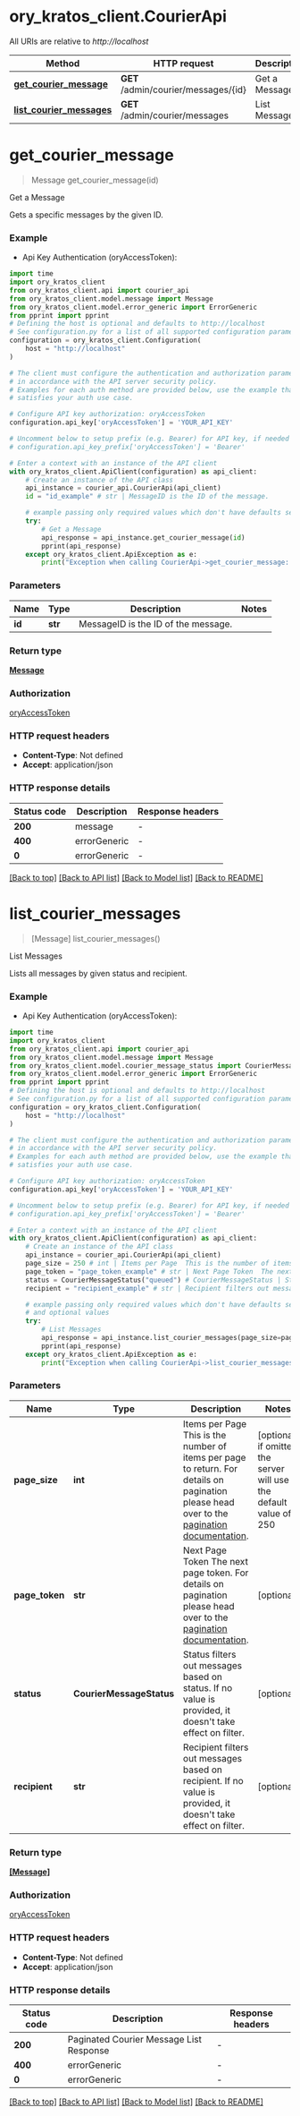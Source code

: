 # ory_kratos_client.CourierApi

All URIs are relative to *http://localhost*

Method | HTTP request | Description
------------- | ------------- | -------------
[**get_courier_message**](CourierApi.md#get_courier_message) | **GET** /admin/courier/messages/{id} | Get a Message
[**list_courier_messages**](CourierApi.md#list_courier_messages) | **GET** /admin/courier/messages | List Messages


# **get_courier_message**
> Message get_courier_message(id)

Get a Message

Gets a specific messages by the given ID.

### Example

* Api Key Authentication (oryAccessToken):

```python
import time
import ory_kratos_client
from ory_kratos_client.api import courier_api
from ory_kratos_client.model.message import Message
from ory_kratos_client.model.error_generic import ErrorGeneric
from pprint import pprint
# Defining the host is optional and defaults to http://localhost
# See configuration.py for a list of all supported configuration parameters.
configuration = ory_kratos_client.Configuration(
    host = "http://localhost"
)

# The client must configure the authentication and authorization parameters
# in accordance with the API server security policy.
# Examples for each auth method are provided below, use the example that
# satisfies your auth use case.

# Configure API key authorization: oryAccessToken
configuration.api_key['oryAccessToken'] = 'YOUR_API_KEY'

# Uncomment below to setup prefix (e.g. Bearer) for API key, if needed
# configuration.api_key_prefix['oryAccessToken'] = 'Bearer'

# Enter a context with an instance of the API client
with ory_kratos_client.ApiClient(configuration) as api_client:
    # Create an instance of the API class
    api_instance = courier_api.CourierApi(api_client)
    id = "id_example" # str | MessageID is the ID of the message.

    # example passing only required values which don't have defaults set
    try:
        # Get a Message
        api_response = api_instance.get_courier_message(id)
        pprint(api_response)
    except ory_kratos_client.ApiException as e:
        print("Exception when calling CourierApi->get_courier_message: %s\n" % e)
```


### Parameters

Name | Type | Description  | Notes
------------- | ------------- | ------------- | -------------
 **id** | **str**| MessageID is the ID of the message. |

### Return type

[**Message**](Message.md)

### Authorization

[oryAccessToken](../README.md#oryAccessToken)

### HTTP request headers

 - **Content-Type**: Not defined
 - **Accept**: application/json


### HTTP response details

| Status code | Description | Response headers |
|-------------|-------------|------------------|
**200** | message |  -  |
**400** | errorGeneric |  -  |
**0** | errorGeneric |  -  |

[[Back to top]](#) [[Back to API list]](../README.md#documentation-for-api-endpoints) [[Back to Model list]](../README.md#documentation-for-models) [[Back to README]](../README.md)

# **list_courier_messages**
> [Message] list_courier_messages()

List Messages

Lists all messages by given status and recipient.

### Example

* Api Key Authentication (oryAccessToken):

```python
import time
import ory_kratos_client
from ory_kratos_client.api import courier_api
from ory_kratos_client.model.message import Message
from ory_kratos_client.model.courier_message_status import CourierMessageStatus
from ory_kratos_client.model.error_generic import ErrorGeneric
from pprint import pprint
# Defining the host is optional and defaults to http://localhost
# See configuration.py for a list of all supported configuration parameters.
configuration = ory_kratos_client.Configuration(
    host = "http://localhost"
)

# The client must configure the authentication and authorization parameters
# in accordance with the API server security policy.
# Examples for each auth method are provided below, use the example that
# satisfies your auth use case.

# Configure API key authorization: oryAccessToken
configuration.api_key['oryAccessToken'] = 'YOUR_API_KEY'

# Uncomment below to setup prefix (e.g. Bearer) for API key, if needed
# configuration.api_key_prefix['oryAccessToken'] = 'Bearer'

# Enter a context with an instance of the API client
with ory_kratos_client.ApiClient(configuration) as api_client:
    # Create an instance of the API class
    api_instance = courier_api.CourierApi(api_client)
    page_size = 250 # int | Items per Page  This is the number of items per page to return. For details on pagination please head over to the [pagination documentation](https://www.ory.sh/docs/ecosystem/api-design#pagination). (optional) if omitted the server will use the default value of 250
    page_token = "page_token_example" # str | Next Page Token  The next page token. For details on pagination please head over to the [pagination documentation](https://www.ory.sh/docs/ecosystem/api-design#pagination). (optional)
    status = CourierMessageStatus("queued") # CourierMessageStatus | Status filters out messages based on status. If no value is provided, it doesn't take effect on filter. (optional)
    recipient = "recipient_example" # str | Recipient filters out messages based on recipient. If no value is provided, it doesn't take effect on filter. (optional)

    # example passing only required values which don't have defaults set
    # and optional values
    try:
        # List Messages
        api_response = api_instance.list_courier_messages(page_size=page_size, page_token=page_token, status=status, recipient=recipient)
        pprint(api_response)
    except ory_kratos_client.ApiException as e:
        print("Exception when calling CourierApi->list_courier_messages: %s\n" % e)
```


### Parameters

Name | Type | Description  | Notes
------------- | ------------- | ------------- | -------------
 **page_size** | **int**| Items per Page  This is the number of items per page to return. For details on pagination please head over to the [pagination documentation](https://www.ory.sh/docs/ecosystem/api-design#pagination). | [optional] if omitted the server will use the default value of 250
 **page_token** | **str**| Next Page Token  The next page token. For details on pagination please head over to the [pagination documentation](https://www.ory.sh/docs/ecosystem/api-design#pagination). | [optional]
 **status** | **CourierMessageStatus**| Status filters out messages based on status. If no value is provided, it doesn&#39;t take effect on filter. | [optional]
 **recipient** | **str**| Recipient filters out messages based on recipient. If no value is provided, it doesn&#39;t take effect on filter. | [optional]

### Return type

[**[Message]**](Message.md)

### Authorization

[oryAccessToken](../README.md#oryAccessToken)

### HTTP request headers

 - **Content-Type**: Not defined
 - **Accept**: application/json


### HTTP response details

| Status code | Description | Response headers |
|-------------|-------------|------------------|
**200** | Paginated Courier Message List Response |  -  |
**400** | errorGeneric |  -  |
**0** | errorGeneric |  -  |

[[Back to top]](#) [[Back to API list]](../README.md#documentation-for-api-endpoints) [[Back to Model list]](../README.md#documentation-for-models) [[Back to README]](../README.md)

